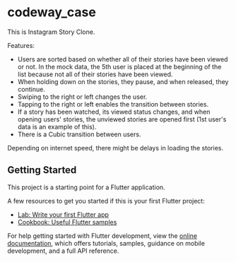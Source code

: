 # codeway_case

This is Instagram Story Clone.

Features:

* Users are sorted based on whether all of their stories have been viewed or not. In the mock data, the 5th user is placed at the beginning of the list because not all of their stories have been viewed.
* When holding down on the stories, they pause, and when released, they continue.
* Swiping to the right or left changes the user.
* Tapping to the right or left enables the transition between stories.
* If a story has been watched, its viewed status changes, and when opening users' stories, the unviewed stories are opened first (1st user's data is an example of this).
* There is a Cubic transition between users.

Depending on internet speed, there might be delays in loading the stories.

## Getting Started

This project is a starting point for a Flutter application.

A few resources to get you started if this is your first Flutter project:

- [Lab: Write your first Flutter app](https://docs.flutter.dev/get-started/codelab)
- [Cookbook: Useful Flutter samples](https://docs.flutter.dev/cookbook)

For help getting started with Flutter development, view the
[online documentation](https://docs.flutter.dev/), which offers tutorials,
samples, guidance on mobile development, and a full API reference.
